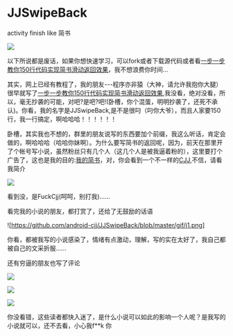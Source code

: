# JJSwipeBack

activity finish like 简书

![](https://github.com/android-cjj/JJSwipeBack/blob/master/gif/jjswipeback.gif)

以下所说都是废话，如果你想快速学习，可以fork或者下载源代码或者看[一步一步教你150行代码实现简书滑动返回效果](http://www.jianshu.com/p/59be4551c418)，我不想浪费你时间...



其实，网上已经有教程了，我的朋友---程序亦非猿（大神，请允许我抱你大腿）很早就写了[一步一步教你150行代码实现简书滑动返回效果](http://www.jianshu.com/p/59be4551c418),我没看，绝对没看，所以，毫无抄袭的可能，对吧?是吧?吧!(卧槽，你个混蛋，明明抄袭了，还死不承认)。你看，我的名字是JJSwipeBack,是不是很叼（叼你大爷），而且人家要150行，我一行搞定，啊哈哈哈！！！！！！

卧槽，其实我也不想的，群里的朋友说写的东西要加个前缀，我这么听话，肯定会做的，啊哈哈哈（哈哈你妹啊）。为什么要写简书的返回呢，因为，前天在那里开了个帐号写小说，虽然粉丝只有几个人（这几个人是被我逼着粉的），这里要打个广告了，这也是我的目的:[我的简书](http://www.jianshu.com/users/cca2dc88f629/latest_articles)，对，你会看到一个不一样的[CJJ](https://github.com/android-cjj),不信，请看我简介

![](https://github.com/android-cjj/JJSwipeBack/blob/master/gif/j2.png)

看到没，是FuckCjj(呵呵，别打我)......

看完我的小说的朋友，都打赏了，还给了无鼓励的话语

![https://github.com/android-cjj/JJSwipeBack/blob/master/gif/j1.png]

你看，都被我写的小说感染了，情绪有点激动，理解，写的实在太好了，我自己都被自己的文采折服......

还有穷逼的朋友也写了评论

![](https://github.com/android-cjj/JJSwipeBack/blob/master/gif/j3.png)

![](https://github.com/android-cjj/JJSwipeBack/blob/master/gif/j4.png)

![](https://github.com/android-cjj/JJSwipeBack/blob/master/gif/j5.png)

你没看错，这些读者都快入迷了，是什么小说可以如此的影响一个人呢？是我写的小说就可以，还不去看，小心我f**k 你










